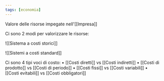 ```yaml
---
tags: [economia]
---
```

Valore delle risorse impegate nell'[[Impresa]]

Ci sono 2 modi per valorizzare le risorse:

![[Sistema a costi storici]]

![[Sistemi a costi standard]]

Ci sono 4 tipi voci di costo:
	• [[Costi diretti]] vs [[Costi indiretti]]
	• [[Costi di prodotto]] vs [[Costi di periodo]]
	• [[Costi fissi]] vs [[Costi variabili]]
	• [[Costi evitabili]] vs [[Costi obbligatori]]
